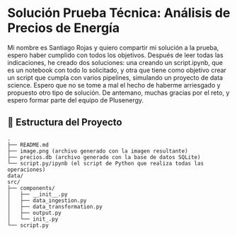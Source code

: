 # Solución Prueba Técnica: Análisis de Precios de Energía
Mi nombre es Santiago Rojas y quiero compartir mi solución a la prueba, espero haber cumplido con todos los objetivos. Después de leer todas las indicaciones, he creado dos soluciones: una creando un script.ipynb, que es un notebook con todo lo solicitado, y otra que tiene como objetivo crear un script que cumpla con varios pipelines, simulando un proyecto de data science. Espero que no se tome a mal el hecho de haberme arriesgado y propuesto otro tipo de solución. De antemano, muchas gracias por el reto, y espero formar parte del equipo de Plusenergy.

## 📁 Estructura del Proyecto
```plaintext
.
├── README.md
├── image.png (archivo generado con la imagen resultante)
├── precios.db (archivo generado con la base de datos SQLite)
└── script.py/ipynb (el script de Python que realiza todas las operaciones)
data/
src/
├── components/
│   ├── __init__.py
│   ├── data_ingestion.py
│   ├── data_transformation.py
│   ├── output.py
│   └── init_.py
└── script.py
